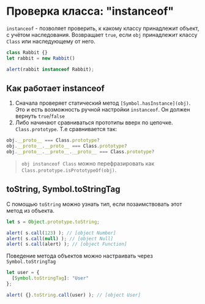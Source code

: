 # Проверка класса: "instanceof"

`instanceof` - позволяет проверить, к какому классу принадлежит объект, с учётом наследования. Возвращает `true`, если
`obj` принадлежит классу `Class` или наследующему от него.

```js
class Rabbit {}
let rabbit = new Rabbit()

alert(rabbit instanceof Rabbit);
```

## Как работает instanceof

1. Сначала проверяет статический метод `[Symbol.hasInstance](obj)`. Это и есть возможность ручной настройки `instanceof`.
Он должен вернуть `true`/`false`
2. Либо начинают сравниваться прототипы вверх по цепочке. `Class.prototype`. Т.е сравнивается так:
```js
obj.__proto__ === Class.prototype?
obj.__proto__.__proto__ === Class.prototype?
obj.__proto__.__proto__.__proto__ === Class.prototype?
```

> `obj instanceof Class` можно перефразировать как `Class.prototype.isPrototypeOf(obj)`.

## toString, Symbol.toStringTag

С помощью `toString` можно узнать тип, если позаимствовать этот метод из объекта.

```js
let s = Object.prototype.toString;

alert( s.call(123) ); // [object Number]
alert( s.call(null) ); // [object Null]
alert( s.call(alert) ); // [object Function]
```

Поведение метода объектов можно настраивать через `Symbol.toStringTag`

```js
let user = {
  [Symbol.toStringTag]: "User"
};

alert( {}.toString.call(user) ); // [object User]
```

